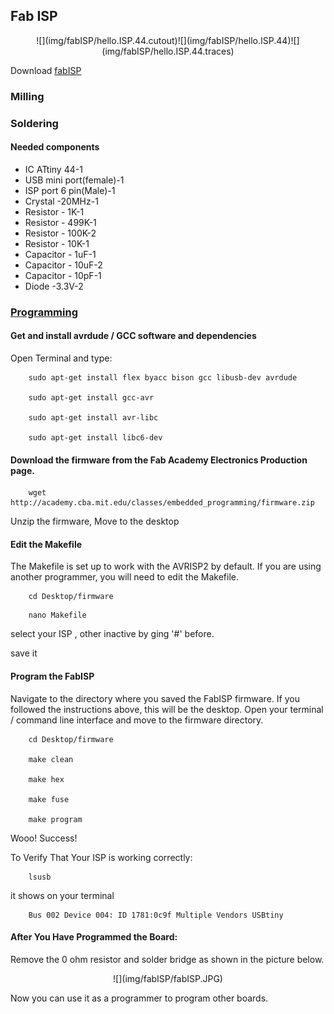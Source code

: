 ## Fab ISP



<center>
![](img/fabISP/hello.ISP.44.cutout)![](img/fabISP/hello.ISP.44)![](img/fabISP/hello.ISP.44.traces)
</center>

Download [fabISP](files/fabISP.zip)

### Milling

### Soldering

#### Needed components

* IC ATtiny 44-1
* USB mini port(female)-1
* ISP port 6 pin(Male)-1
* Crystal -20MHz-1
* Resistor - 1K-1
* Resistor - 499K-1
* Resistor - 100K-2
* Resistor - 10K-1
* Capacitor - 1uF-1
* Capacitor - 10uF-2
* Capacitor - 10pF-1
* Diode -3.3V-2

### [Programming](http://fabacademy.org/archives/2015/doc/programming_FabISP.html)


#### Get and install avrdude / GCC software and dependencies

Open Terminal and type:

```
    sudo apt-get install flex byacc bison gcc libusb-dev avrdude   

    sudo apt-get install gcc-avr 

    sudo apt-get install avr-libc 
    
    sudo apt-get install libc6-dev
```
#### Download the firmware from the Fab Academy Electronics Production page.

```
    wget http://academy.cba.mit.edu/classes/embedded_programming/firmware.zip 
```

Unzip the firmware, Move to the desktop

     
     
#### Edit the Makefile

The Makefile is set up to work with the AVRISP2 by default. If you are using another programmer, you will need to edit the Makefile.
```
    cd Desktop/firmware
```

```
    nano Makefile 
```
select your ISP , other inactive by ging '#' before.

save it 

#### Program the FabISP

Navigate to the directory where you saved the FabISP firmware. If you followed the instructions above, this will be the desktop.
Open your terminal / command line interface and move to the firmware directory.

```
    cd Desktop/firmware 

    make clean
    
    make hex
    
    make fuse
     
    make program
```
Wooo! Success! 

To Verify That Your ISP is working correctly:
```
    lsusb 
```
it shows on your terminal
```
    Bus 002 Device 004: ID 1781:0c9f Multiple Vendors USBtiny
```
#### After You Have Programmed the Board:

Remove the 0 ohm resistor and solder bridge as shown in the picture below.

<center>![](img/fabISP/fabISP.JPG)</center>

Now you can use it as a programmer to program other boards. 
